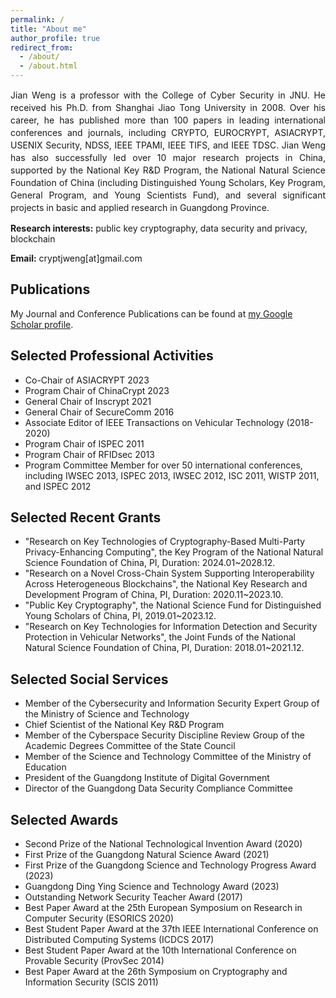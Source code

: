 ```yaml
---
permalink: /
title: "About me"
author_profile: true
redirect_from: 
  - /about/
  - /about.html
---
```


<p style="line-height:20px; text-align:justify;">Jian Weng is a professor with the College of Cyber Security in JNU. He received his Ph.D. from Shanghai Jiao Tong University in 2008. Over his career, he has published more than 100 papers in leading international conferences and journals, including CRYPTO, EUROCRYPT, ASIACRYPT, USENIX Security, NDSS, IEEE TPAMI, IEEE TIFS, and IEEE TDSC. Jian Weng has also successfully led over 10 major research projects in China, supported by the National Key R&D Program, the National Natural Science Foundation of China (including Distinguished Young Scholars, Key Program, General Program, and Young Scientists Fund), and several significant projects in basic and applied research in Guangdong Province.</p>

**Research interests:** public key cryptography, data security and privacy, blockchain  

**Email:** cryptjweng[at]gmail.com


## Publications

My Journal and Conference Publications can be found at [my Google Scholar profile](https://scholar.google.com/citations?user=7xRkSZAAAAAJ&hl=en).


## Selected Professional Activities

+ Co-Chair of ASIACRYPT 2023
+ Program Chair of ChinaCrypt 2023
+ General Chair of Inscrypt 2021
+ General Chair of SecureComm 2016
+ Associate Editor of IEEE Transactions on Vehicular Technology (2018-2020)
+ Program Chair of ISPEC 2011
+ Program Chair of RFIDsec 2013
+ Program Committee Member for over 50 international conferences, including IWSEC 2013, ISPEC 2013, IWSEC 2012, ISC 2011, WISTP 2011, and ISPEC 2012


## Selected Recent Grants

+ "Research on Key Technologies of Cryptography-Based Multi-Party Privacy-Enhancing Computing", the Key Program of the National Natural Science Foundation of China, PI, Duration: 2024.01~2028.12.
+ "Research on a Novel Cross-Chain System Supporting Interoperability Across Heterogeneous Blockchains", the National Key Research and Development Program of China, PI, Duration: 2020.11~2023.10.
+ "Public Key Cryptography", the National Science Fund for Distinguished Young Scholars of China, PI, 2019.01~2023.12.
+ "Research on Key Technologies for Information Detection and Security Protection in Vehicular Networks", the Joint Funds of the National Natural Science Foundation of China, PI, Duration: 2018.01~2021.12.


## Selected Social Services

+ Member of the Cybersecurity and Information Security Expert Group of the Ministry of Science and Technology
+ Chief Scientist of the National Key R&D Program
+ Member of the Cyberspace Security Discipline Review Group of the Academic Degrees Committee of the State Council
+ Member of the Science and Technology Committee of the Ministry of Education
+ President of the Guangdong Institute of Digital Government
+ Director of the Guangdong Data Security Compliance Committee


## Selected Awards

+ Second Prize of the National Technological Invention Award (2020)
+ First Prize of the Guangdong Natural Science Award (2021)
+ First Prize of the Guangdong Science and Technology Progress Award (2023)
+ Guangdong Ding Ying Science and Technology Award (2023)
+ Outstanding Network Security Teacher Award (2017)
+ Best Paper Award at the 25th European Symposium on Research in Computer Security (ESORICS 2020)
+ Best Student Paper Award at the 37th IEEE International Conference on Distributed Computing Systems (ICDCS 2017)
+ Best Student Paper Award at the 10th International Conference on Provable Security (ProvSec 2014)
+ Best Paper Award at the 26th Symposium on Cryptography and Information Security (SCIS 2011)